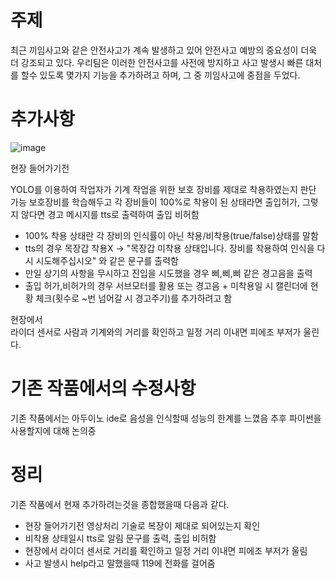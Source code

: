 # 주제
최근 끼임사고와 같은 안전사고가 계속 발생하고 있어 안전사고 예방의 중요성이 더욱 더 강조되고 있다. 
우리팀은 이러한 안전사고를 사전에 방지하고 사고 발생시 빠른 대처를 할수 있도록 몇가지 기능을 추가하려고 하며, 그 중 끼임사고에 중점을 두었다.

# 추가사항 

![image](https://github.com/wjh1212/Capstone-Design/assets/103232862/0fdadd35-7286-41a1-91c7-1781231d95f9)

현장 들어가기전 
   
  YOLO를 이용하여 작업자가 기계 작업을 위한 보호 장비를 제대로 착용하였는지 판단 가능
보호장비를 학습해두고 각 장비들이 100%로 착용이 된 상태라면 출입허가, 그렇지 않다면 경고 메시지를 tts로 출력하여 출입 비허함

 - 100% 착용 상태란 각 장비의 인식률이 아닌 착용/비착용(true/false)상태를 말함
 - tts의 경우 목장갑 착용X -> "목장갑 미착용 상태입니다. 장비를 착용하여 인식을 다시 시도해주십시오" 와 같은 문구를 출력함
 - 만일 상기의 사항을 무시하고 진입을 시도했을 경우 삐,삐,삐 같은 경고음을 출력
 - 출입 허가,비허가의 경우 서브모터를 활용 또는 경고음 + 미착용일 시 캘린더에 현황 체크(횟수로 ~번 넘어갈 시 경고주기)를 추가하려고 함 

현장에서   
  라이더 센서로 사람과 기계와의 거리를 확인하고 일정 거리 이내면 피에조 부저가 울린다.

# 기존 작품에서의 수정사항

기존 작품에서는 아두이노 ide로 음성을 인식할때 성능의 한계를 느꼈음
추후 파이썬을 사용할지에 대해 논의중


# 정리

기존 작품에서 현재 추가하려는것을 종합했을때 다음과 같다. 

- 현장 들어가기전 영상처리 기술로 복장이 제대로 되어있는지 확인
- 비착용 상태일시 tts로 알림 문구를 출력, 출입 비허함
- 현장에서 라이더 센서로 거리를 확인하고 일정 거리 이내면 피에조 부저가 울림
- 사고 발생시 help라고 말했을때 119에 전화를 걸어줌
